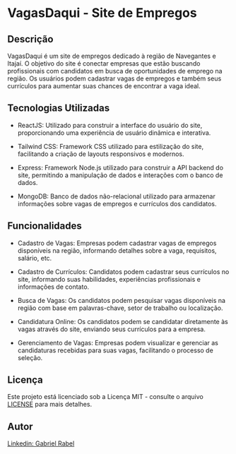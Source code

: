 # VagasDaqui - Site de Empregos

## Descrição

VagasDaqui é um site de empregos dedicado à região de Navegantes e Itajaí. O objetivo do site é conectar empresas que estão buscando profissionais com candidatos em busca de oportunidades de emprego na região. Os usuários podem cadastrar vagas de empregos e também seus currículos para aumentar suas chances de encontrar a vaga ideal.

## Tecnologias Utilizadas

- ReactJS: Utilizado para construir a interface do usuário do site, proporcionando uma experiência de usuário dinâmica e interativa.

- Tailwind CSS: Framework CSS utilizado para estilização do site, facilitando a criação de layouts responsivos e modernos.

- Express: Framework Node.js utilizado para construir a API backend do site, permitindo a manipulação de dados e interações com o banco de dados.

- MongoDB: Banco de dados não-relacional utilizado para armazenar informações sobre vagas de empregos e currículos dos candidatos.

## Funcionalidades

- Cadastro de Vagas: Empresas podem cadastrar vagas de empregos disponíveis na região, informando detalhes sobre a vaga, requisitos, salário, etc.

- Cadastro de Currículos: Candidatos podem cadastrar seus currículos no site, informando suas habilidades, experiências profissionais e informações de contato.

- Busca de Vagas: Os candidatos podem pesquisar vagas disponíveis na região com base em palavras-chave, setor de trabalho ou localização.

- Candidatura Online: Os candidatos podem se candidatar diretamente às vagas através do site, enviando seus currículos para a empresa.

- Gerenciamento de Vagas: Empresas podem visualizar e gerenciar as candidaturas recebidas para suas vagas, facilitando o processo de seleção.

## Licença

Este projeto está licenciado sob a Licença MIT - consulte o arquivo [LICENSE](LICENSE) para mais detalhes.

## Autor

[Linkedin: Gabriel Rabel](https://www.linkedin.com/in/gabrielrabel/)
